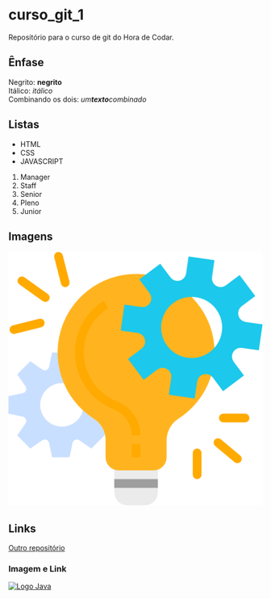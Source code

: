 # curso_git_1
Repositório para o curso de git do Hora de Codar.

## Ênfase

Negrito: **negrito** <br>
Itálico: *itálico* <br>
Combinando os dois: _um**texto**combinado_ <br>

## Listas

* HTML
* CSS
* JAVASCRIPT

1. Manager
2. Staff
3. Senior
4. Pleno
5. Junior


## Imagens

![Engrenagens e luzes](images/project-management.png)

## Links

[Outro repositório](https://github.com/Markfgui675/CalculadoraJava)

### Imagem e Link

[![Logo Java](https://logospng.org/download/java/logo-java-512.png)](https://logospng.org/logo-java/)

